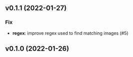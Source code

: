 ## v0.1.1 (2022-01-27)

### Fix

- **regex**: improve regex used to find matching images (#5)

## v0.1.0 (2022-01-26)
